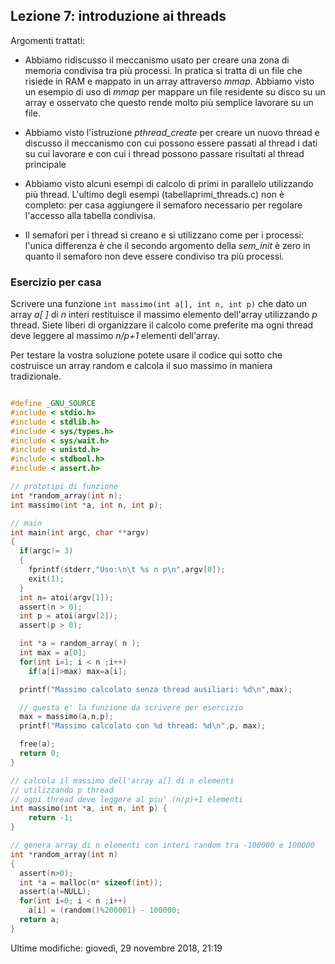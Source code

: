 Lezione 7: introduzione ai threads
----------------------------------

Argomenti trattati:

-   Abbiamo ridiscusso il meccanismo usato per creare una zona di memoria condivisa tra più processi. In pratica si tratta di un file che risiede in RAM e mappato in un array attraverso *mmap*. Abbiamo visto un esempio di uso di *mmap* per mappare un file residente su disco su un array e osservato che questo rende molto più semplice lavorare su un file.

-   Abbiamo visto l'istruzione *pthread_create* per creare un nuovo thread e discusso il meccanismo con cui possono essere passati al thread i dati su cui lavorare e con cui i thread possono passare risultati al thread principale

-   Abbiamo visto alcuni esempi di calcolo di primi in parallelo utilizzando più thread. L'ultimo degli esempi (tabellaprimi_threads.c) non è completo: per casa aggiungere il semaforo necessario per regolare l'accesso alla tabella condivisa.

-   Il semafori per i thread si creano e si utilizzano come per i processi: l'unica differenza è che il secondo argomento della *sem_init* è zero in quanto il semaforo non deve essere condiviso tra più processi.

### Esercizio per casa

Scrivere una funzione `int massimo(int a[], int n, int p)` che dato un array *a[ ]* di *n* interi restituisce il massimo elemento dell'array utilizzando *p* thread. Siete liberi di organizzare il calcolo come preferite ma ogni thread deve leggere al massimo *n/p+1* elementi dell'array.

Per testare la vostra soluzione potete usare il codice qui sotto che costruisce un array random e calcola il suo massimo in maniera tradizionale.

```c

#define _GNU_SOURCE
#include < stdio.h>
#include < stdlib.h>
#include < sys/types.h>
#include < sys/wait.h>
#include < unistd.h>
#include < stdbool.h>
#include < assert.h>

// prototipi di funzione
int *random_array(int n);
int massimo(int *a, int n, int p);

// main
int main(int argc, char **argv)
{
  if(argc!= 3)
  {
    fprintf(stderr,"Uso:\n\t %s n p\n",argv[0]);
    exit(1);
  }
  int n= atoi(argv[1]);
  assert(n > 0);
  int p = atoi(argv[2]);
  assert(p > 0);

  int *a = random_array( n );
  int max = a[0];
  for(int i=1; i < n ;i++)
    if(a[i]>max) max=a[i];

  printf("Massimo calcolato senza thread ausiliari: %d\n",max);

  // questa e' la funzione da scrivere per esercizio
  max = massimo(a,n,p);
  printf("Massimo calcolato con %d thread: %d\n",p, max);

  free(a);
  return 0;
}

// calcola il massimo dell'array a[] di n elementi
// utilizzando p thread
// ogni thread deve leggere al piu' (n/p)+1 elementi
int massimo(int *a, int n, int p) {
    return -1;
}

// genera array di n elementi con interi random tra -100000 e 100000
int *random_array(int n)
{
  assert(n>0);
  int *a = malloc(n* sizeof(int));
  assert(a!=NULL);
  for(int i=0; i < n ;i++)
    a[i] = (random()%200001) - 100000;
  return a;
}

```

Ultime modifiche: giovedì, 29 novembre 2018, 21:19